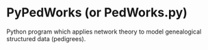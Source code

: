 # PyPedWorks (or PedWorks.py)
Python program which applies network theory to model genealogical structured data (pedigrees).
